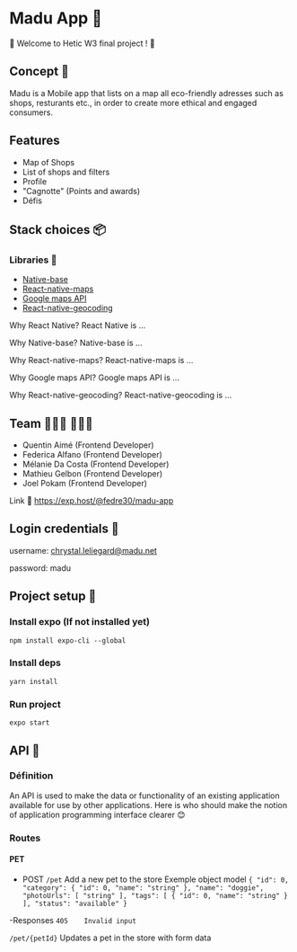 # Madu App 🍃

🍃 Welcome to Hetic W3 final project ! 🥕

## Concept 🧐
Madu is a Mobile app that lists on a map all eco-friendly adresses such as shops, resturants etc., in order to create more ethical and engaged consumers.

## Features
* Map of Shops
* List of shops and filters
* Profile
* "Cagnotte" (Points and awards)
* Défis

## Stack choices 📦
### Libraries 📕
* [Native-base](https://nativebase.io)
* [React-native-maps](https://github.com/react-native-community/react-native-maps)
* [Google maps API](https://developers.google.com/maps/documentation)
* [React-native-geocoding](https://github.com/marlove/react-native-geocoding)


Why React Native?
React Native is ...

Why Native-base?
Native-base is ...

Why React-native-maps?
React-native-maps is ...

Why Google maps API?
Google maps API is ...

Why React-native-geocoding?
React-native-geocoding is ...

## Team 👩🏻‍💻 👨🏻‍💻
- Quentin Aimé (Frontend Developer)
- Federica Alfano (Frontend Developer)
- Mélanie Da Costa (Frontend Developer)
- Mathieu Gelbon (Frontend Developer)
- Joel Pokam (Frontend Developer)

Link 🐼
https://exp.host/@fedre30/madu-app

## Login credentials 🔑
username: chrystal.leliegard@madu.net

password: madu

## Project setup 🚀

### Install expo (If not installed yet)
```npm install expo-cli --global```

### Install deps

```yarn install```

### Run project
```expo start```

## API 🧐

### Définition
An API is used to make the data or functionality of an existing application available for use by other applications. Here is who should make the notion of application programming interface clearer 😊

### Routes

#### PET

- POST
`/pet`
Add a new pet to the store
Exemple object model
  `{
  "id": 0,
  "category": {
    "id": 0,
    "name": "string"
  },
  "name": "doggie",
  "photoUrls": [
    "string"
  ],
  "tags": [
    {
      "id": 0,
      "name": "string"
    }
  ],
  "status": "available"
}`

-Responses 
`405 	Invalid input`

`/pet/{petId}`
Updates a pet in the store with form data



